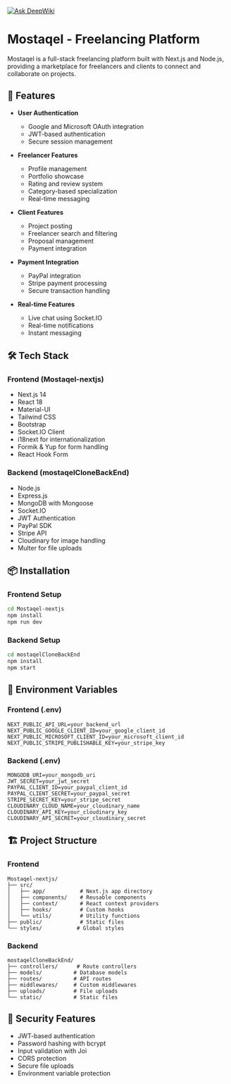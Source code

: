<a href="https://deepwiki.com/abdelrahman-elsaady/Mostaqel-nextjs"><img src="https://deepwiki.com/badge.svg" alt="Ask DeepWiki"></a>

# Mostaqel - Freelancing Platform
Mostaqel is a full-stack freelancing platform built with Next.js and Node.js, providing a marketplace for freelancers and clients to connect and collaborate on projects.

## 🚀 Features

- **User Authentication**
  - Google and Microsoft OAuth integration
  - JWT-based authentication
  - Secure session management

- **Freelancer Features**
  - Profile management
  - Portfolio showcase
  - Rating and review system
  - Category-based specialization
  - Real-time messaging

- **Client Features**
  - Project posting
  - Freelancer search and filtering
  - Proposal management
  - Payment integration

- **Payment Integration**
  - PayPal integration
  - Stripe payment processing
  - Secure transaction handling

- **Real-time Features**
  - Live chat using Socket.IO
  - Real-time notifications
  - Instant messaging

## 🛠️ Tech Stack

### Frontend (Mostaqel-nextjs)
- Next.js 14
- React 18
- Material-UI
- Tailwind CSS
- Bootstrap
- Socket.IO Client
- i18next for internationalization
- Formik & Yup for form handling
- React Hook Form

### Backend (mostaqelCloneBackEnd)
- Node.js
- Express.js
- MongoDB with Mongoose
- Socket.IO
- JWT Authentication
- PayPal SDK
- Stripe API
- Cloudinary for image handling
- Multer for file uploads

## 📦 Installation

### Frontend Setup
```bash
cd Mostaqel-nextjs
npm install
npm run dev
```

### Backend Setup
```bash
cd mostaqelCloneBackEnd
npm install
npm start
```

## 🔧 Environment Variables

### Frontend (.env)
```
NEXT_PUBLIC_API_URL=your_backend_url
NEXT_PUBLIC_GOOGLE_CLIENT_ID=your_google_client_id
NEXT_PUBLIC_MICROSOFT_CLIENT_ID=your_microsoft_client_id
NEXT_PUBLIC_STRIPE_PUBLISHABLE_KEY=your_stripe_key
```

### Backend (.env)
```
MONGODB_URI=your_mongodb_uri
JWT_SECRET=your_jwt_secret
PAYPAL_CLIENT_ID=your_paypal_client_id
PAYPAL_CLIENT_SECRET=your_paypal_secret
STRIPE_SECRET_KEY=your_stripe_secret
CLOUDINARY_CLOUD_NAME=your_cloudinary_name
CLOUDINARY_API_KEY=your_cloudinary_key
CLOUDINARY_API_SECRET=your_cloudinary_secret
```

## 🏗️ Project Structure

### Frontend
```
Mostaqel-nextjs/
├── src/
│   ├── app/           # Next.js app directory
│   ├── components/    # Reusable components
│   ├── context/       # React context providers
│   ├── hooks/         # Custom hooks
│   └── utils/         # Utility functions
├── public/            # Static files
└── styles/           # Global styles
```

### Backend
```
mostaqelCloneBackEnd/
├── controllers/      # Route controllers
├── models/          # Database models
├── routes/          # API routes
├── middlewares/     # Custom middlewares
├── uploads/         # File uploads
└── static/          # Static files
```

## 🔐 Security Features

- JWT-based authentication
- Password hashing with bcrypt
- Input validation with Joi
- CORS protection
- Secure file uploads
- Environment variable protection


